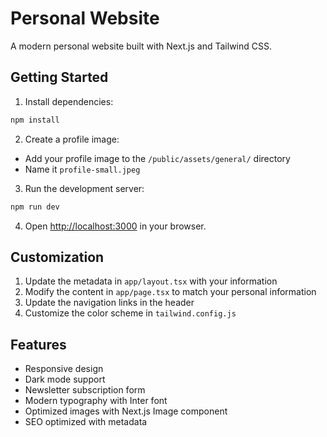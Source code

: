 # Personal Website

A modern personal website built with Next.js and Tailwind CSS.

## Getting Started

1. Install dependencies:
```bash
npm install
```

2. Create a profile image:
- Add your profile image to the `/public/assets/general/` directory
- Name it `profile-small.jpeg`

3. Run the development server:
```bash
npm run dev
```

4. Open [http://localhost:3000](http://localhost:3000) in your browser.

## Customization

1. Update the metadata in `app/layout.tsx` with your information
2. Modify the content in `app/page.tsx` to match your personal information
3. Update the navigation links in the header
4. Customize the color scheme in `tailwind.config.js`

## Features

- Responsive design
- Dark mode support
- Newsletter subscription form
- Modern typography with Inter font
- Optimized images with Next.js Image component
- SEO optimized with metadata 